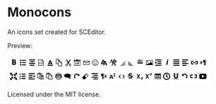 # Monocons

An icons set created for SCEditor.

Preview:

![Preview of monocons](/preview.png?raw=true "Monocons preview")

Licensed under the MIT license.
